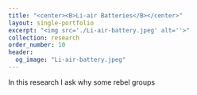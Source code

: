 ```yaml
---
title: "<center><B>Li-air Batteries</B></center>"
layout: single-portfolio
excerpt: "<img src='./Li-air-battery.jpeg' alt=''>"
collection: research
order_number: 10
header: 
  og_image: "Li-air-battery.jpeg"
---
```


In this research I ask why some rebel groups 

